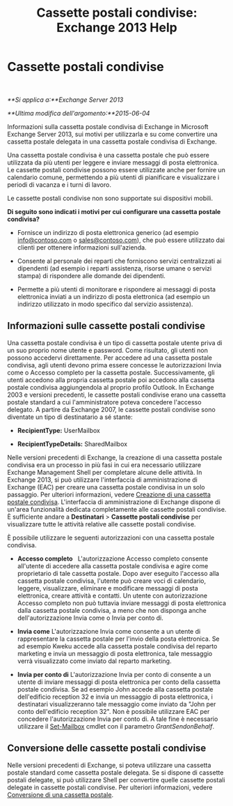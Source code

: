 ﻿---
title: 'Cassette postali condivise: Exchange 2013 Help'
TOCTitle: Cassette postali condivise
ms:assetid: 1d71c01b-e261-408e-a633-1d1c9d00032a
ms:mtpsurl: https://technet.microsoft.com/it-it/library/JJ150498(v=EXCHG.150)
ms:contentKeyID: 50480172
ms.date: 01/02/2018
mtps_version: v=EXCHG.150
ms.translationtype: HT
---

# Cassette postali condivise

 

_**Si applica a:**Exchange Server 2013_

_**Ultima modifica dell'argomento:**2015-06-04_

Informazioni sulla cassetta postale condivisa di Exchange in Microsoft Exchange Server 2013, sui motivi per utilizzarla e su come convertire una cassetta postale delegata in una cassetta postale condivisa di Exchange.

Una cassetta postale condivisa è una cassetta postale che può essere utilizzata da più utenti per leggere e inviare messaggi di posta elettronica. Le cassette postali condivise possono essere utilizzate anche per fornire un calendario comune, permettendo a più utenti di pianificare e visualizzare i periodi di vacanza e i turni di lavoro.

Le cassette postali condivise non sono supportate sui dispositivi mobili.

**Di seguito sono indicati i motivi per cui configurare una cassetta postale condivisa?**

  - Fornisce un indirizzo di posta elettronica generico (ad esempio info@contoso.com o sales@contoso.com), che può essere utilizzato dai clienti per ottenere informazioni sull'azienda.

  - Consente al personale dei reparti che forniscono servizi centralizzati ai dipendenti (ad esempio i reparti assistenza, risorse umane o servizi stampa) di rispondere alle domande dei dipendenti.

  - Permette a più utenti di monitorare e rispondere ai messaggi di posta elettronica inviati a un indirizzo di posta elettronica (ad esempio un indirizzo utilizzato in modo specifico dal servizio assistenza).

## Informazioni sulle cassette postali condivise

Una cassetta postale condivisa è un tipo di cassetta postale utente priva di un suo proprio nome utente e password. Come risultato, gli utenti non possono accedervi direttamente. Per accedere ad una cassetta postale condivisa, agli utenti devono prima essere concesse le autorizzazioni Invia come o Accesso completo per la cassetta postale. Successivamente, gli utenti accedono alla propria cassetta postale poi accedono alla cassetta postale condivisa aggiungendola al proprio profilo Outlook. In Exchange 2003 e versioni precedenti, le cassette postali condivise erano una cassetta postale standard a cui l'amministratore poteva concedere l'accesso delegato. A partire da Exchange 2007, le cassette postali condivise sono diventate un tipo di destinatario a sé stante:

  - **RecipientType:** UserMailbox

  - **RecipientTypeDetails:** SharedMailbox

Nelle versioni precedenti di Exchange, la creazione di una cassetta postale condivisa era un processo in più fasi in cui era necessario utilizzare Exchange Management Shell per completare alcune delle attività. In Exchange 2013, si può utilizzare l'interfaccia di amministrazione di Exchange (EAC) per creare una cassetta postale condivisa in un solo passaggio. Per ulteriori informazioni, vedere [Creazione di una cassetta postale condivisa](create-a-shared-mailbox-exchange-2013-help.md). L'interfaccia di amministrazione di Exchange dispone di un'area funzionalità dedicata completamente alle cassette postali condivise. È sufficiente andare a **Destinatari** \> **Cassette postali condivise** per visualizzare tutte le attività relative alle cassette postali condivise.

È possibile utilizzare le seguenti autorizzazioni con una cassetta postale condivisa.

  - **Accesso completo**   L'autorizzazione Accesso completo consente all'utente di accedere alla cassetta postale condivisa e agire come proprietario di tale cassetta postale. Dopo aver eseguito l'accesso alla cassetta postale condivisa, l'utente può creare voci di calendario, leggere, visualizzare, eliminare e modificare messaggi di posta elettronica, creare attività e contatti. Un utente con autorizzazione Accesso completo non può tuttavia inviare messaggi di posta elettronica dalla cassetta postale condivisa, a meno che non disponga anche dell'autorizzazione Invia come o Invia per conto di.

  - **Invia come** L'autorizzazione Invia come consente a un utente di rappresentare la cassetta postale per l'invio della posta elettronica. Se ad esempio Kweku accede alla cassetta postale condivisa del reparto marketing e invia un messaggio di posta elettronica, tale messaggio verrà visualizzato come inviato dal reparto marketing.

  - **Invia per conto di** L'autorizzazione Invia per conto di consente a un utente di inviare messaggi di posta elettronica per conto della cassetta postale condivisa. Se ad esempio John accede alla cassetta postale dell'edificio reception 32 e invia un messaggio di posta elettronica, i destinatari visualizzeranno tale messaggio come inviato da "John per conto dell'edificio reception 32". Non è possibile utilizzare EAC per concedere l'autorizzazione Invia per conto di. A tale fine è necessario utilizzare il [Set-Mailbox](https://technet.microsoft.com/it-it/library/bb123981\(v=exchg.150\)) cmdlet con il parametro *GrantSendonBehalf*.

## Conversione delle cassette postali condivise

Nelle versioni precedenti di Exchange, si poteva utilizzare una cassetta postale standard come cassetta postale delegata. Se si dispone di cassette postali delegate, si può utilizzare Shell per convertire quelle cassette postali delegate in cassette postali condivise. Per ulteriori informazioni, vedere [Conversione di una cassetta postale](convert-a-mailbox-exchange-2013-help.md).

